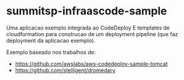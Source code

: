 # summitsp-infraascode-sample
Uma aplicacao exemplo integrada ao CodeDeploy E templates de cloudformation para construcao de um deployment pipeline (que faz deployment da aplicacao exemplo).

Exemplo baseado nos trabalhos de:
* https://github.com/awslabs/aws-codedeploy-sample-tomcat
* https://github.com/stelligent/dromedary

